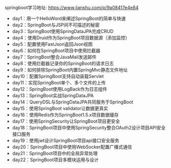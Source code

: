 springboot学习地址: https://www.jianshu.com/p/9a08417e4e84

* day1：用一个HelloWord来阐述SpringBoot的简单与快速
* day2：SpringBoot与JSP间不可描述的秘密
* day3：SpringBoot使用SpringDataJPA完成CRUD
* day4：使用Druid作为SpringBoot项目数据源（添加监控）
* day5：配置使用FastJson返回Json视图
* day6：如何在SpringBoot项目中使用拦截器
* day7：SpringBoot整合JavaMail发送邮件
* day8：使用拦截器记录你的SpringBoot的请求日志
* day9：如何排除SpringBoot内置SpringMvc静态文件地址
* day10：配置SpringBoot支持自动装载Servlet
* day11：实现SpringBoot单个、多个文件的上传
* day12：SpringBoot使用LogBack作为日志组件
* day13：SpringBoot实战SpringDataJPA
* day14：QueryDSL与SpringDataJPA共同服务于SpringBoot
* day15：使用SpringBoot validator让数据更真实
* day16：使用Redis作为SpringBoot1.5.x项目数据缓存
* day17：使用SpringSecurity让SpringBoot项目更安全
* day18：SpringBoot项目中使用SpringSecurity整合OAuth2设计项目API安全接口服务
* day19：使用jwt设计SpringBoot项目api接口安全服务
* day20：SpringBoot项目中使用WebSocker配置广播式通信
* day21：SpringBoot项目中的全局异常处理
* day22：SpringBoot项目多模块运用与设计